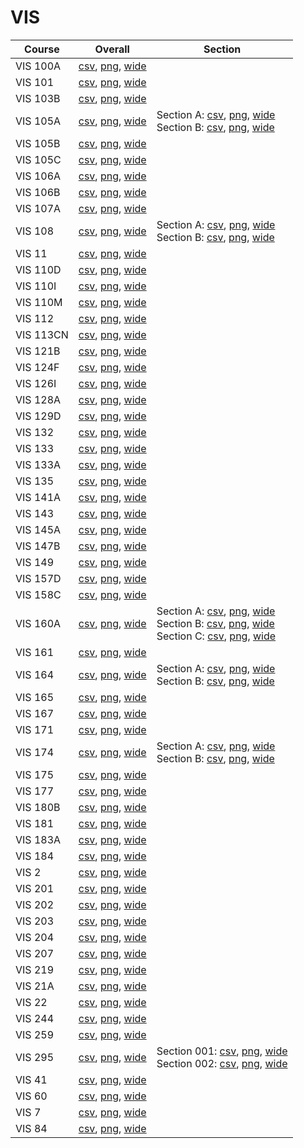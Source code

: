 # VIS

| Course | Overall | Section |
| ------ | ------- | ------- |
| VIS 100A | [csv](https://github.com/UCSD-Historical-Enrollment-Data/2024Winter/blob/main/overall/VIS%20100A.csv), [png](https://raw.githubusercontent.com/UCSD-Historical-Enrollment-Data/2024Winter/main/plot_overall/VIS%20100A.png), [wide](https://raw.githubusercontent.com/UCSD-Historical-Enrollment-Data/2024Winter/main/plot_overall_wide/VIS%20100A.png) |  |
| VIS 101 | [csv](https://github.com/UCSD-Historical-Enrollment-Data/2024Winter/blob/main/overall/VIS%20101.csv), [png](https://raw.githubusercontent.com/UCSD-Historical-Enrollment-Data/2024Winter/main/plot_overall/VIS%20101.png), [wide](https://raw.githubusercontent.com/UCSD-Historical-Enrollment-Data/2024Winter/main/plot_overall_wide/VIS%20101.png) |  |
| VIS 103B | [csv](https://github.com/UCSD-Historical-Enrollment-Data/2024Winter/blob/main/overall/VIS%20103B.csv), [png](https://raw.githubusercontent.com/UCSD-Historical-Enrollment-Data/2024Winter/main/plot_overall/VIS%20103B.png), [wide](https://raw.githubusercontent.com/UCSD-Historical-Enrollment-Data/2024Winter/main/plot_overall_wide/VIS%20103B.png) |  |
| VIS 105A | [csv](https://github.com/UCSD-Historical-Enrollment-Data/2024Winter/blob/main/overall/VIS%20105A.csv), [png](https://raw.githubusercontent.com/UCSD-Historical-Enrollment-Data/2024Winter/main/plot_overall/VIS%20105A.png), [wide](https://raw.githubusercontent.com/UCSD-Historical-Enrollment-Data/2024Winter/main/plot_overall_wide/VIS%20105A.png) | Section A: [csv](https://github.com/UCSD-Historical-Enrollment-Data/2024Winter/blob/main/section/VIS%20105A_A.csv), [png](https://raw.githubusercontent.com/UCSD-Historical-Enrollment-Data/2024Winter/main/plot_section/VIS%20105A_A.png), [wide](https://raw.githubusercontent.com/UCSD-Historical-Enrollment-Data/2024Winter/main/plot_section_wide/VIS%20105A_A.png)<br>Section B: [csv](https://github.com/UCSD-Historical-Enrollment-Data/2024Winter/blob/main/section/VIS%20105A_B.csv), [png](https://raw.githubusercontent.com/UCSD-Historical-Enrollment-Data/2024Winter/main/plot_section/VIS%20105A_B.png), [wide](https://raw.githubusercontent.com/UCSD-Historical-Enrollment-Data/2024Winter/main/plot_section_wide/VIS%20105A_B.png) |
| VIS 105B | [csv](https://github.com/UCSD-Historical-Enrollment-Data/2024Winter/blob/main/overall/VIS%20105B.csv), [png](https://raw.githubusercontent.com/UCSD-Historical-Enrollment-Data/2024Winter/main/plot_overall/VIS%20105B.png), [wide](https://raw.githubusercontent.com/UCSD-Historical-Enrollment-Data/2024Winter/main/plot_overall_wide/VIS%20105B.png) |  |
| VIS 105C | [csv](https://github.com/UCSD-Historical-Enrollment-Data/2024Winter/blob/main/overall/VIS%20105C.csv), [png](https://raw.githubusercontent.com/UCSD-Historical-Enrollment-Data/2024Winter/main/plot_overall/VIS%20105C.png), [wide](https://raw.githubusercontent.com/UCSD-Historical-Enrollment-Data/2024Winter/main/plot_overall_wide/VIS%20105C.png) |  |
| VIS 106A | [csv](https://github.com/UCSD-Historical-Enrollment-Data/2024Winter/blob/main/overall/VIS%20106A.csv), [png](https://raw.githubusercontent.com/UCSD-Historical-Enrollment-Data/2024Winter/main/plot_overall/VIS%20106A.png), [wide](https://raw.githubusercontent.com/UCSD-Historical-Enrollment-Data/2024Winter/main/plot_overall_wide/VIS%20106A.png) |  |
| VIS 106B | [csv](https://github.com/UCSD-Historical-Enrollment-Data/2024Winter/blob/main/overall/VIS%20106B.csv), [png](https://raw.githubusercontent.com/UCSD-Historical-Enrollment-Data/2024Winter/main/plot_overall/VIS%20106B.png), [wide](https://raw.githubusercontent.com/UCSD-Historical-Enrollment-Data/2024Winter/main/plot_overall_wide/VIS%20106B.png) |  |
| VIS 107A | [csv](https://github.com/UCSD-Historical-Enrollment-Data/2024Winter/blob/main/overall/VIS%20107A.csv), [png](https://raw.githubusercontent.com/UCSD-Historical-Enrollment-Data/2024Winter/main/plot_overall/VIS%20107A.png), [wide](https://raw.githubusercontent.com/UCSD-Historical-Enrollment-Data/2024Winter/main/plot_overall_wide/VIS%20107A.png) |  |
| VIS 108 | [csv](https://github.com/UCSD-Historical-Enrollment-Data/2024Winter/blob/main/overall/VIS%20108.csv), [png](https://raw.githubusercontent.com/UCSD-Historical-Enrollment-Data/2024Winter/main/plot_overall/VIS%20108.png), [wide](https://raw.githubusercontent.com/UCSD-Historical-Enrollment-Data/2024Winter/main/plot_overall_wide/VIS%20108.png) | Section A: [csv](https://github.com/UCSD-Historical-Enrollment-Data/2024Winter/blob/main/section/VIS%20108_A.csv), [png](https://raw.githubusercontent.com/UCSD-Historical-Enrollment-Data/2024Winter/main/plot_section/VIS%20108_A.png), [wide](https://raw.githubusercontent.com/UCSD-Historical-Enrollment-Data/2024Winter/main/plot_section_wide/VIS%20108_A.png)<br>Section B: [csv](https://github.com/UCSD-Historical-Enrollment-Data/2024Winter/blob/main/section/VIS%20108_B.csv), [png](https://raw.githubusercontent.com/UCSD-Historical-Enrollment-Data/2024Winter/main/plot_section/VIS%20108_B.png), [wide](https://raw.githubusercontent.com/UCSD-Historical-Enrollment-Data/2024Winter/main/plot_section_wide/VIS%20108_B.png) |
| VIS 11 | [csv](https://github.com/UCSD-Historical-Enrollment-Data/2024Winter/blob/main/overall/VIS%2011.csv), [png](https://raw.githubusercontent.com/UCSD-Historical-Enrollment-Data/2024Winter/main/plot_overall/VIS%2011.png), [wide](https://raw.githubusercontent.com/UCSD-Historical-Enrollment-Data/2024Winter/main/plot_overall_wide/VIS%2011.png) |  |
| VIS 110D | [csv](https://github.com/UCSD-Historical-Enrollment-Data/2024Winter/blob/main/overall/VIS%20110D.csv), [png](https://raw.githubusercontent.com/UCSD-Historical-Enrollment-Data/2024Winter/main/plot_overall/VIS%20110D.png), [wide](https://raw.githubusercontent.com/UCSD-Historical-Enrollment-Data/2024Winter/main/plot_overall_wide/VIS%20110D.png) |  |
| VIS 110I | [csv](https://github.com/UCSD-Historical-Enrollment-Data/2024Winter/blob/main/overall/VIS%20110I.csv), [png](https://raw.githubusercontent.com/UCSD-Historical-Enrollment-Data/2024Winter/main/plot_overall/VIS%20110I.png), [wide](https://raw.githubusercontent.com/UCSD-Historical-Enrollment-Data/2024Winter/main/plot_overall_wide/VIS%20110I.png) |  |
| VIS 110M | [csv](https://github.com/UCSD-Historical-Enrollment-Data/2024Winter/blob/main/overall/VIS%20110M.csv), [png](https://raw.githubusercontent.com/UCSD-Historical-Enrollment-Data/2024Winter/main/plot_overall/VIS%20110M.png), [wide](https://raw.githubusercontent.com/UCSD-Historical-Enrollment-Data/2024Winter/main/plot_overall_wide/VIS%20110M.png) |  |
| VIS 112 | [csv](https://github.com/UCSD-Historical-Enrollment-Data/2024Winter/blob/main/overall/VIS%20112.csv), [png](https://raw.githubusercontent.com/UCSD-Historical-Enrollment-Data/2024Winter/main/plot_overall/VIS%20112.png), [wide](https://raw.githubusercontent.com/UCSD-Historical-Enrollment-Data/2024Winter/main/plot_overall_wide/VIS%20112.png) |  |
| VIS 113CN | [csv](https://github.com/UCSD-Historical-Enrollment-Data/2024Winter/blob/main/overall/VIS%20113CN.csv), [png](https://raw.githubusercontent.com/UCSD-Historical-Enrollment-Data/2024Winter/main/plot_overall/VIS%20113CN.png), [wide](https://raw.githubusercontent.com/UCSD-Historical-Enrollment-Data/2024Winter/main/plot_overall_wide/VIS%20113CN.png) |  |
| VIS 121B | [csv](https://github.com/UCSD-Historical-Enrollment-Data/2024Winter/blob/main/overall/VIS%20121B.csv), [png](https://raw.githubusercontent.com/UCSD-Historical-Enrollment-Data/2024Winter/main/plot_overall/VIS%20121B.png), [wide](https://raw.githubusercontent.com/UCSD-Historical-Enrollment-Data/2024Winter/main/plot_overall_wide/VIS%20121B.png) |  |
| VIS 124F | [csv](https://github.com/UCSD-Historical-Enrollment-Data/2024Winter/blob/main/overall/VIS%20124F.csv), [png](https://raw.githubusercontent.com/UCSD-Historical-Enrollment-Data/2024Winter/main/plot_overall/VIS%20124F.png), [wide](https://raw.githubusercontent.com/UCSD-Historical-Enrollment-Data/2024Winter/main/plot_overall_wide/VIS%20124F.png) |  |
| VIS 126I | [csv](https://github.com/UCSD-Historical-Enrollment-Data/2024Winter/blob/main/overall/VIS%20126I.csv), [png](https://raw.githubusercontent.com/UCSD-Historical-Enrollment-Data/2024Winter/main/plot_overall/VIS%20126I.png), [wide](https://raw.githubusercontent.com/UCSD-Historical-Enrollment-Data/2024Winter/main/plot_overall_wide/VIS%20126I.png) |  |
| VIS 128A | [csv](https://github.com/UCSD-Historical-Enrollment-Data/2024Winter/blob/main/overall/VIS%20128A.csv), [png](https://raw.githubusercontent.com/UCSD-Historical-Enrollment-Data/2024Winter/main/plot_overall/VIS%20128A.png), [wide](https://raw.githubusercontent.com/UCSD-Historical-Enrollment-Data/2024Winter/main/plot_overall_wide/VIS%20128A.png) |  |
| VIS 129D | [csv](https://github.com/UCSD-Historical-Enrollment-Data/2024Winter/blob/main/overall/VIS%20129D.csv), [png](https://raw.githubusercontent.com/UCSD-Historical-Enrollment-Data/2024Winter/main/plot_overall/VIS%20129D.png), [wide](https://raw.githubusercontent.com/UCSD-Historical-Enrollment-Data/2024Winter/main/plot_overall_wide/VIS%20129D.png) |  |
| VIS 132 | [csv](https://github.com/UCSD-Historical-Enrollment-Data/2024Winter/blob/main/overall/VIS%20132.csv), [png](https://raw.githubusercontent.com/UCSD-Historical-Enrollment-Data/2024Winter/main/plot_overall/VIS%20132.png), [wide](https://raw.githubusercontent.com/UCSD-Historical-Enrollment-Data/2024Winter/main/plot_overall_wide/VIS%20132.png) |  |
| VIS 133 | [csv](https://github.com/UCSD-Historical-Enrollment-Data/2024Winter/blob/main/overall/VIS%20133.csv), [png](https://raw.githubusercontent.com/UCSD-Historical-Enrollment-Data/2024Winter/main/plot_overall/VIS%20133.png), [wide](https://raw.githubusercontent.com/UCSD-Historical-Enrollment-Data/2024Winter/main/plot_overall_wide/VIS%20133.png) |  |
| VIS 133A | [csv](https://github.com/UCSD-Historical-Enrollment-Data/2024Winter/blob/main/overall/VIS%20133A.csv), [png](https://raw.githubusercontent.com/UCSD-Historical-Enrollment-Data/2024Winter/main/plot_overall/VIS%20133A.png), [wide](https://raw.githubusercontent.com/UCSD-Historical-Enrollment-Data/2024Winter/main/plot_overall_wide/VIS%20133A.png) |  |
| VIS 135 | [csv](https://github.com/UCSD-Historical-Enrollment-Data/2024Winter/blob/main/overall/VIS%20135.csv), [png](https://raw.githubusercontent.com/UCSD-Historical-Enrollment-Data/2024Winter/main/plot_overall/VIS%20135.png), [wide](https://raw.githubusercontent.com/UCSD-Historical-Enrollment-Data/2024Winter/main/plot_overall_wide/VIS%20135.png) |  |
| VIS 141A | [csv](https://github.com/UCSD-Historical-Enrollment-Data/2024Winter/blob/main/overall/VIS%20141A.csv), [png](https://raw.githubusercontent.com/UCSD-Historical-Enrollment-Data/2024Winter/main/plot_overall/VIS%20141A.png), [wide](https://raw.githubusercontent.com/UCSD-Historical-Enrollment-Data/2024Winter/main/plot_overall_wide/VIS%20141A.png) |  |
| VIS 143 | [csv](https://github.com/UCSD-Historical-Enrollment-Data/2024Winter/blob/main/overall/VIS%20143.csv), [png](https://raw.githubusercontent.com/UCSD-Historical-Enrollment-Data/2024Winter/main/plot_overall/VIS%20143.png), [wide](https://raw.githubusercontent.com/UCSD-Historical-Enrollment-Data/2024Winter/main/plot_overall_wide/VIS%20143.png) |  |
| VIS 145A | [csv](https://github.com/UCSD-Historical-Enrollment-Data/2024Winter/blob/main/overall/VIS%20145A.csv), [png](https://raw.githubusercontent.com/UCSD-Historical-Enrollment-Data/2024Winter/main/plot_overall/VIS%20145A.png), [wide](https://raw.githubusercontent.com/UCSD-Historical-Enrollment-Data/2024Winter/main/plot_overall_wide/VIS%20145A.png) |  |
| VIS 147B | [csv](https://github.com/UCSD-Historical-Enrollment-Data/2024Winter/blob/main/overall/VIS%20147B.csv), [png](https://raw.githubusercontent.com/UCSD-Historical-Enrollment-Data/2024Winter/main/plot_overall/VIS%20147B.png), [wide](https://raw.githubusercontent.com/UCSD-Historical-Enrollment-Data/2024Winter/main/plot_overall_wide/VIS%20147B.png) |  |
| VIS 149 | [csv](https://github.com/UCSD-Historical-Enrollment-Data/2024Winter/blob/main/overall/VIS%20149.csv), [png](https://raw.githubusercontent.com/UCSD-Historical-Enrollment-Data/2024Winter/main/plot_overall/VIS%20149.png), [wide](https://raw.githubusercontent.com/UCSD-Historical-Enrollment-Data/2024Winter/main/plot_overall_wide/VIS%20149.png) |  |
| VIS 157D | [csv](https://github.com/UCSD-Historical-Enrollment-Data/2024Winter/blob/main/overall/VIS%20157D.csv), [png](https://raw.githubusercontent.com/UCSD-Historical-Enrollment-Data/2024Winter/main/plot_overall/VIS%20157D.png), [wide](https://raw.githubusercontent.com/UCSD-Historical-Enrollment-Data/2024Winter/main/plot_overall_wide/VIS%20157D.png) |  |
| VIS 158C | [csv](https://github.com/UCSD-Historical-Enrollment-Data/2024Winter/blob/main/overall/VIS%20158C.csv), [png](https://raw.githubusercontent.com/UCSD-Historical-Enrollment-Data/2024Winter/main/plot_overall/VIS%20158C.png), [wide](https://raw.githubusercontent.com/UCSD-Historical-Enrollment-Data/2024Winter/main/plot_overall_wide/VIS%20158C.png) |  |
| VIS 160A | [csv](https://github.com/UCSD-Historical-Enrollment-Data/2024Winter/blob/main/overall/VIS%20160A.csv), [png](https://raw.githubusercontent.com/UCSD-Historical-Enrollment-Data/2024Winter/main/plot_overall/VIS%20160A.png), [wide](https://raw.githubusercontent.com/UCSD-Historical-Enrollment-Data/2024Winter/main/plot_overall_wide/VIS%20160A.png) | Section A: [csv](https://github.com/UCSD-Historical-Enrollment-Data/2024Winter/blob/main/section/VIS%20160A_A.csv), [png](https://raw.githubusercontent.com/UCSD-Historical-Enrollment-Data/2024Winter/main/plot_section/VIS%20160A_A.png), [wide](https://raw.githubusercontent.com/UCSD-Historical-Enrollment-Data/2024Winter/main/plot_section_wide/VIS%20160A_A.png)<br>Section B: [csv](https://github.com/UCSD-Historical-Enrollment-Data/2024Winter/blob/main/section/VIS%20160A_B.csv), [png](https://raw.githubusercontent.com/UCSD-Historical-Enrollment-Data/2024Winter/main/plot_section/VIS%20160A_B.png), [wide](https://raw.githubusercontent.com/UCSD-Historical-Enrollment-Data/2024Winter/main/plot_section_wide/VIS%20160A_B.png)<br>Section C: [csv](https://github.com/UCSD-Historical-Enrollment-Data/2024Winter/blob/main/section/VIS%20160A_C.csv), [png](https://raw.githubusercontent.com/UCSD-Historical-Enrollment-Data/2024Winter/main/plot_section/VIS%20160A_C.png), [wide](https://raw.githubusercontent.com/UCSD-Historical-Enrollment-Data/2024Winter/main/plot_section_wide/VIS%20160A_C.png) |
| VIS 161 | [csv](https://github.com/UCSD-Historical-Enrollment-Data/2024Winter/blob/main/overall/VIS%20161.csv), [png](https://raw.githubusercontent.com/UCSD-Historical-Enrollment-Data/2024Winter/main/plot_overall/VIS%20161.png), [wide](https://raw.githubusercontent.com/UCSD-Historical-Enrollment-Data/2024Winter/main/plot_overall_wide/VIS%20161.png) |  |
| VIS 164 | [csv](https://github.com/UCSD-Historical-Enrollment-Data/2024Winter/blob/main/overall/VIS%20164.csv), [png](https://raw.githubusercontent.com/UCSD-Historical-Enrollment-Data/2024Winter/main/plot_overall/VIS%20164.png), [wide](https://raw.githubusercontent.com/UCSD-Historical-Enrollment-Data/2024Winter/main/plot_overall_wide/VIS%20164.png) | Section A: [csv](https://github.com/UCSD-Historical-Enrollment-Data/2024Winter/blob/main/section/VIS%20164_A.csv), [png](https://raw.githubusercontent.com/UCSD-Historical-Enrollment-Data/2024Winter/main/plot_section/VIS%20164_A.png), [wide](https://raw.githubusercontent.com/UCSD-Historical-Enrollment-Data/2024Winter/main/plot_section_wide/VIS%20164_A.png)<br>Section B: [csv](https://github.com/UCSD-Historical-Enrollment-Data/2024Winter/blob/main/section/VIS%20164_B.csv), [png](https://raw.githubusercontent.com/UCSD-Historical-Enrollment-Data/2024Winter/main/plot_section/VIS%20164_B.png), [wide](https://raw.githubusercontent.com/UCSD-Historical-Enrollment-Data/2024Winter/main/plot_section_wide/VIS%20164_B.png) |
| VIS 165 | [csv](https://github.com/UCSD-Historical-Enrollment-Data/2024Winter/blob/main/overall/VIS%20165.csv), [png](https://raw.githubusercontent.com/UCSD-Historical-Enrollment-Data/2024Winter/main/plot_overall/VIS%20165.png), [wide](https://raw.githubusercontent.com/UCSD-Historical-Enrollment-Data/2024Winter/main/plot_overall_wide/VIS%20165.png) |  |
| VIS 167 | [csv](https://github.com/UCSD-Historical-Enrollment-Data/2024Winter/blob/main/overall/VIS%20167.csv), [png](https://raw.githubusercontent.com/UCSD-Historical-Enrollment-Data/2024Winter/main/plot_overall/VIS%20167.png), [wide](https://raw.githubusercontent.com/UCSD-Historical-Enrollment-Data/2024Winter/main/plot_overall_wide/VIS%20167.png) |  |
| VIS 171 | [csv](https://github.com/UCSD-Historical-Enrollment-Data/2024Winter/blob/main/overall/VIS%20171.csv), [png](https://raw.githubusercontent.com/UCSD-Historical-Enrollment-Data/2024Winter/main/plot_overall/VIS%20171.png), [wide](https://raw.githubusercontent.com/UCSD-Historical-Enrollment-Data/2024Winter/main/plot_overall_wide/VIS%20171.png) |  |
| VIS 174 | [csv](https://github.com/UCSD-Historical-Enrollment-Data/2024Winter/blob/main/overall/VIS%20174.csv), [png](https://raw.githubusercontent.com/UCSD-Historical-Enrollment-Data/2024Winter/main/plot_overall/VIS%20174.png), [wide](https://raw.githubusercontent.com/UCSD-Historical-Enrollment-Data/2024Winter/main/plot_overall_wide/VIS%20174.png) | Section A: [csv](https://github.com/UCSD-Historical-Enrollment-Data/2024Winter/blob/main/section/VIS%20174_A.csv), [png](https://raw.githubusercontent.com/UCSD-Historical-Enrollment-Data/2024Winter/main/plot_section/VIS%20174_A.png), [wide](https://raw.githubusercontent.com/UCSD-Historical-Enrollment-Data/2024Winter/main/plot_section_wide/VIS%20174_A.png)<br>Section B: [csv](https://github.com/UCSD-Historical-Enrollment-Data/2024Winter/blob/main/section/VIS%20174_B.csv), [png](https://raw.githubusercontent.com/UCSD-Historical-Enrollment-Data/2024Winter/main/plot_section/VIS%20174_B.png), [wide](https://raw.githubusercontent.com/UCSD-Historical-Enrollment-Data/2024Winter/main/plot_section_wide/VIS%20174_B.png) |
| VIS 175 | [csv](https://github.com/UCSD-Historical-Enrollment-Data/2024Winter/blob/main/overall/VIS%20175.csv), [png](https://raw.githubusercontent.com/UCSD-Historical-Enrollment-Data/2024Winter/main/plot_overall/VIS%20175.png), [wide](https://raw.githubusercontent.com/UCSD-Historical-Enrollment-Data/2024Winter/main/plot_overall_wide/VIS%20175.png) |  |
| VIS 177 | [csv](https://github.com/UCSD-Historical-Enrollment-Data/2024Winter/blob/main/overall/VIS%20177.csv), [png](https://raw.githubusercontent.com/UCSD-Historical-Enrollment-Data/2024Winter/main/plot_overall/VIS%20177.png), [wide](https://raw.githubusercontent.com/UCSD-Historical-Enrollment-Data/2024Winter/main/plot_overall_wide/VIS%20177.png) |  |
| VIS 180B | [csv](https://github.com/UCSD-Historical-Enrollment-Data/2024Winter/blob/main/overall/VIS%20180B.csv), [png](https://raw.githubusercontent.com/UCSD-Historical-Enrollment-Data/2024Winter/main/plot_overall/VIS%20180B.png), [wide](https://raw.githubusercontent.com/UCSD-Historical-Enrollment-Data/2024Winter/main/plot_overall_wide/VIS%20180B.png) |  |
| VIS 181 | [csv](https://github.com/UCSD-Historical-Enrollment-Data/2024Winter/blob/main/overall/VIS%20181.csv), [png](https://raw.githubusercontent.com/UCSD-Historical-Enrollment-Data/2024Winter/main/plot_overall/VIS%20181.png), [wide](https://raw.githubusercontent.com/UCSD-Historical-Enrollment-Data/2024Winter/main/plot_overall_wide/VIS%20181.png) |  |
| VIS 183A | [csv](https://github.com/UCSD-Historical-Enrollment-Data/2024Winter/blob/main/overall/VIS%20183A.csv), [png](https://raw.githubusercontent.com/UCSD-Historical-Enrollment-Data/2024Winter/main/plot_overall/VIS%20183A.png), [wide](https://raw.githubusercontent.com/UCSD-Historical-Enrollment-Data/2024Winter/main/plot_overall_wide/VIS%20183A.png) |  |
| VIS 184 | [csv](https://github.com/UCSD-Historical-Enrollment-Data/2024Winter/blob/main/overall/VIS%20184.csv), [png](https://raw.githubusercontent.com/UCSD-Historical-Enrollment-Data/2024Winter/main/plot_overall/VIS%20184.png), [wide](https://raw.githubusercontent.com/UCSD-Historical-Enrollment-Data/2024Winter/main/plot_overall_wide/VIS%20184.png) |  |
| VIS 2 | [csv](https://github.com/UCSD-Historical-Enrollment-Data/2024Winter/blob/main/overall/VIS%202.csv), [png](https://raw.githubusercontent.com/UCSD-Historical-Enrollment-Data/2024Winter/main/plot_overall/VIS%202.png), [wide](https://raw.githubusercontent.com/UCSD-Historical-Enrollment-Data/2024Winter/main/plot_overall_wide/VIS%202.png) |  |
| VIS 201 | [csv](https://github.com/UCSD-Historical-Enrollment-Data/2024Winter/blob/main/overall/VIS%20201.csv), [png](https://raw.githubusercontent.com/UCSD-Historical-Enrollment-Data/2024Winter/main/plot_overall/VIS%20201.png), [wide](https://raw.githubusercontent.com/UCSD-Historical-Enrollment-Data/2024Winter/main/plot_overall_wide/VIS%20201.png) |  |
| VIS 202 | [csv](https://github.com/UCSD-Historical-Enrollment-Data/2024Winter/blob/main/overall/VIS%20202.csv), [png](https://raw.githubusercontent.com/UCSD-Historical-Enrollment-Data/2024Winter/main/plot_overall/VIS%20202.png), [wide](https://raw.githubusercontent.com/UCSD-Historical-Enrollment-Data/2024Winter/main/plot_overall_wide/VIS%20202.png) |  |
| VIS 203 | [csv](https://github.com/UCSD-Historical-Enrollment-Data/2024Winter/blob/main/overall/VIS%20203.csv), [png](https://raw.githubusercontent.com/UCSD-Historical-Enrollment-Data/2024Winter/main/plot_overall/VIS%20203.png), [wide](https://raw.githubusercontent.com/UCSD-Historical-Enrollment-Data/2024Winter/main/plot_overall_wide/VIS%20203.png) |  |
| VIS 204 | [csv](https://github.com/UCSD-Historical-Enrollment-Data/2024Winter/blob/main/overall/VIS%20204.csv), [png](https://raw.githubusercontent.com/UCSD-Historical-Enrollment-Data/2024Winter/main/plot_overall/VIS%20204.png), [wide](https://raw.githubusercontent.com/UCSD-Historical-Enrollment-Data/2024Winter/main/plot_overall_wide/VIS%20204.png) |  |
| VIS 207 | [csv](https://github.com/UCSD-Historical-Enrollment-Data/2024Winter/blob/main/overall/VIS%20207.csv), [png](https://raw.githubusercontent.com/UCSD-Historical-Enrollment-Data/2024Winter/main/plot_overall/VIS%20207.png), [wide](https://raw.githubusercontent.com/UCSD-Historical-Enrollment-Data/2024Winter/main/plot_overall_wide/VIS%20207.png) |  |
| VIS 219 | [csv](https://github.com/UCSD-Historical-Enrollment-Data/2024Winter/blob/main/overall/VIS%20219.csv), [png](https://raw.githubusercontent.com/UCSD-Historical-Enrollment-Data/2024Winter/main/plot_overall/VIS%20219.png), [wide](https://raw.githubusercontent.com/UCSD-Historical-Enrollment-Data/2024Winter/main/plot_overall_wide/VIS%20219.png) |  |
| VIS 21A | [csv](https://github.com/UCSD-Historical-Enrollment-Data/2024Winter/blob/main/overall/VIS%2021A.csv), [png](https://raw.githubusercontent.com/UCSD-Historical-Enrollment-Data/2024Winter/main/plot_overall/VIS%2021A.png), [wide](https://raw.githubusercontent.com/UCSD-Historical-Enrollment-Data/2024Winter/main/plot_overall_wide/VIS%2021A.png) |  |
| VIS 22 | [csv](https://github.com/UCSD-Historical-Enrollment-Data/2024Winter/blob/main/overall/VIS%2022.csv), [png](https://raw.githubusercontent.com/UCSD-Historical-Enrollment-Data/2024Winter/main/plot_overall/VIS%2022.png), [wide](https://raw.githubusercontent.com/UCSD-Historical-Enrollment-Data/2024Winter/main/plot_overall_wide/VIS%2022.png) |  |
| VIS 244 | [csv](https://github.com/UCSD-Historical-Enrollment-Data/2024Winter/blob/main/overall/VIS%20244.csv), [png](https://raw.githubusercontent.com/UCSD-Historical-Enrollment-Data/2024Winter/main/plot_overall/VIS%20244.png), [wide](https://raw.githubusercontent.com/UCSD-Historical-Enrollment-Data/2024Winter/main/plot_overall_wide/VIS%20244.png) |  |
| VIS 259 | [csv](https://github.com/UCSD-Historical-Enrollment-Data/2024Winter/blob/main/overall/VIS%20259.csv), [png](https://raw.githubusercontent.com/UCSD-Historical-Enrollment-Data/2024Winter/main/plot_overall/VIS%20259.png), [wide](https://raw.githubusercontent.com/UCSD-Historical-Enrollment-Data/2024Winter/main/plot_overall_wide/VIS%20259.png) |  |
| VIS 295 | [csv](https://github.com/UCSD-Historical-Enrollment-Data/2024Winter/blob/main/overall/VIS%20295.csv), [png](https://raw.githubusercontent.com/UCSD-Historical-Enrollment-Data/2024Winter/main/plot_overall/VIS%20295.png), [wide](https://raw.githubusercontent.com/UCSD-Historical-Enrollment-Data/2024Winter/main/plot_overall_wide/VIS%20295.png) | Section 001: [csv](https://github.com/UCSD-Historical-Enrollment-Data/2024Winter/blob/main/section/VIS%20295_001.csv), [png](https://raw.githubusercontent.com/UCSD-Historical-Enrollment-Data/2024Winter/main/plot_section/VIS%20295_001.png), [wide](https://raw.githubusercontent.com/UCSD-Historical-Enrollment-Data/2024Winter/main/plot_section_wide/VIS%20295_001.png)<br>Section 002: [csv](https://github.com/UCSD-Historical-Enrollment-Data/2024Winter/blob/main/section/VIS%20295_002.csv), [png](https://raw.githubusercontent.com/UCSD-Historical-Enrollment-Data/2024Winter/main/plot_section/VIS%20295_002.png), [wide](https://raw.githubusercontent.com/UCSD-Historical-Enrollment-Data/2024Winter/main/plot_section_wide/VIS%20295_002.png) |
| VIS 41 | [csv](https://github.com/UCSD-Historical-Enrollment-Data/2024Winter/blob/main/overall/VIS%2041.csv), [png](https://raw.githubusercontent.com/UCSD-Historical-Enrollment-Data/2024Winter/main/plot_overall/VIS%2041.png), [wide](https://raw.githubusercontent.com/UCSD-Historical-Enrollment-Data/2024Winter/main/plot_overall_wide/VIS%2041.png) |  |
| VIS 60 | [csv](https://github.com/UCSD-Historical-Enrollment-Data/2024Winter/blob/main/overall/VIS%2060.csv), [png](https://raw.githubusercontent.com/UCSD-Historical-Enrollment-Data/2024Winter/main/plot_overall/VIS%2060.png), [wide](https://raw.githubusercontent.com/UCSD-Historical-Enrollment-Data/2024Winter/main/plot_overall_wide/VIS%2060.png) |  |
| VIS 7 | [csv](https://github.com/UCSD-Historical-Enrollment-Data/2024Winter/blob/main/overall/VIS%207.csv), [png](https://raw.githubusercontent.com/UCSD-Historical-Enrollment-Data/2024Winter/main/plot_overall/VIS%207.png), [wide](https://raw.githubusercontent.com/UCSD-Historical-Enrollment-Data/2024Winter/main/plot_overall_wide/VIS%207.png) |  |
| VIS 84 | [csv](https://github.com/UCSD-Historical-Enrollment-Data/2024Winter/blob/main/overall/VIS%2084.csv), [png](https://raw.githubusercontent.com/UCSD-Historical-Enrollment-Data/2024Winter/main/plot_overall/VIS%2084.png), [wide](https://raw.githubusercontent.com/UCSD-Historical-Enrollment-Data/2024Winter/main/plot_overall_wide/VIS%2084.png) |  |
